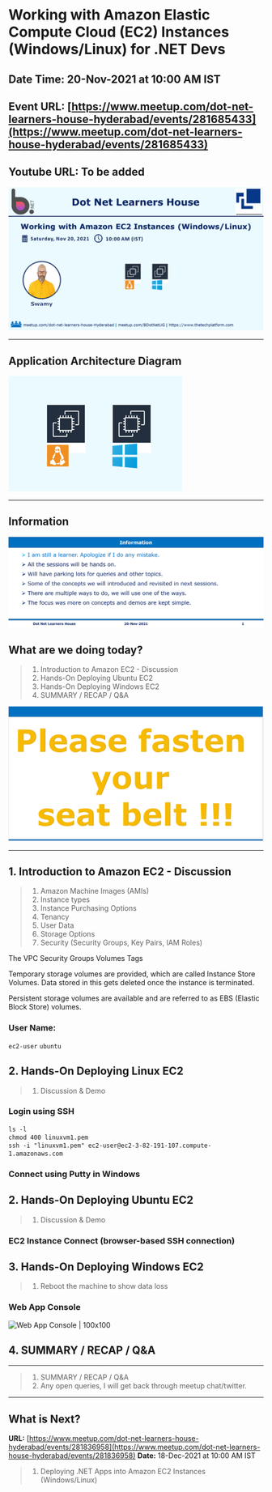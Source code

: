# Working with Amazon Elastic Compute Cloud (EC2) Instances (Windows/Linux) for .NET Devs

## Date Time: 20-Nov-2021 at 10:00 AM IST

## Event URL: [https://www.meetup.com/dot-net-learners-house-hyderabad/events/281685433](https://www.meetup.com/dot-net-learners-house-hyderabad/events/281685433)

## Youtube URL: To be added

![Viswanatha Swamy P K |150x150](./documentation/images/ViswanathaSwamyPK.PNG)

---

## Application Architecture Diagram

![Application Architecture 10-Nov-2021 |150x150](./documentation/images/AppArchitecture.PNG)

---


## Information

![Information | 100x100](./documentation/images/Information.PNG)

## What are we doing today?

> 1. Introduction to Amazon EC2 - Discussion
> 1. Hands-On Deploying Ubuntu EC2
> 1. Hands-On Deploying Windows EC2
> 1. SUMMARY / RECAP / Q&A


![Seat Belt | 100x100](./documentation/images/SeatBelt.PNG)

---

## 1. Introduction to Amazon EC2 - Discussion
> 1. Amazon Machine Images (AMIs)
> 1. Instance types
> 1. Instance Purchasing Options
> 1. Tenancy
> 1. User Data
> 1. Storage Options
> 1. Security (Security Groups, Key Pairs, IAM Roles)

The VPC
Security Groups
Volumes
Tags

Temporary storage volumes are provided, which are called Instance Store Volumes.  Data stored in this gets deleted once the instance is terminated.

Persistent storage volumes are available and are referred to as EBS (Elastic Block Store) volumes.

### User Name:
`ec2-user`
`ubuntu`

## 2. Hands-On Deploying Linux EC2
> 1. Discussion & Demo

### Login using SSH

```
ls -l
chmod 400 linuxvm1.pem
ssh -i "linuxvm1.pem" ec2-user@ec2-3-82-191-107.compute-1.amazonaws.com
```

### Connect using Putty in Windows

## 2. Hands-On Deploying Ubuntu EC2
> 1. Discussion & Demo

### EC2 Instance Connect (browser-based SSH connection)

## 3. Hands-On Deploying Windows EC2

> 1. Reboot the machine to show data loss

### Web App Console
![Web App Console | 100x100](./documentation/images/WebAppConsole.PNG)

## 4. SUMMARY / RECAP / Q&A

---

> 1. SUMMARY / RECAP / Q&A
> 2. Any open queries, I will get back through meetup chat/twitter.

---

## What is Next? 

**URL:** [https://www.meetup.com/dot-net-learners-house-hyderabad/events/281836958](https://www.meetup.com/dot-net-learners-house-hyderabad/events/281836958)
**Date:** 18-Dec-2021 at 10:00 AM IST

> 1. Deploying .NET Apps into Amazon EC2 Instances (Windows/Linux)
